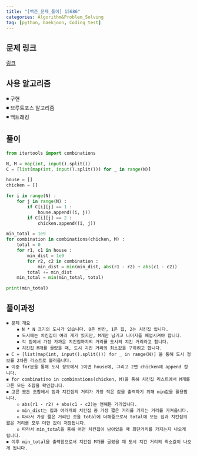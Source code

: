 ```yaml
---
title: "[백준_문제_풀이] 15686" 
categories: Algorithm&Problem_Solving
tag: [python, baekjoon, Coding_test]
---
```


## 문제 링크

[링크](https://www.acmicpc.net/problem/15686)

## 사용 알고리즘 

◾ 구현   
◾ 브루트포스 알고리즘   
◾ 백트래킹   

## 풀이 
```python
from itertools import combinations 

N, M = map(int, input().split())
C = [list(map(int, input().split())) for _ in range(N)]

house = []
chicken = [] 

for i in range(N) : 
    for j in range(N) : 
        if C[i][j] == 1 : 
            house.append((i, j))
        if C[i][j] == 2 : 
            chicken.append((i, j))

min_total = 1e9
for combination in combinations(chicken, M) : 
    total = 0
    for r1, c1 in house : 
        min_dist = 1e9 
        for r2, c2 in combination :  
            min_dist = min(min_dist, abs(r1 - r2) + abs(c1 - c2))
        total += min_dist
    min_total = min(min_total, total)

print(min_total)
```

## 풀이과정

    ◾ 문제 개요 
        ▪ N * N 크기의 도시가 있습니다. 0은 빈칸, 1은 집, 2는 치킨집 입니다. 
        ▪ 도시에는 치킨집이 여러 개가 있지만, M개만 남기고 나머지를 폐업시켜야 합니다. 
        ▪ 각 집에서 가장 가까운 치킨집까지의 거리를 도시의 치킨 거리라고 합니다. 
        ▪ 치킨집 M개를 골랐을 때, 도시 치킨 거리의 최소값을 구하려고 합니다. 
    ◾ C = [list(map(int, input().split())) for _ in range(N)] 을 통해 도시 정보를 2차원 리스트로 불러옵니다. 
    ◾ 이중 for문을 통해 도시 정보에서 1이면 house에, 그리고 2면 chicken에 append 합니다. 
    ◾ for combinatino in combinations(chicken, M)을 통해 치킨집 리스트에서 M개를 고른 모든 조합을 확인합니다. 
    ◾ 고른 모든 조합에서 집과 치킨집의 거리가 가장 작은 값을 출력하기 위해 min값을 활용합니다. 
        ▫ abs(r1 - r2) + abs(c1 - c2)는 맨해튼 거리입니다. 
        ▫ min_dist는 집과 여러개의 치킨집 중 가장 짧은 거리를 가지는 거리를 가져옵니다.
        ▫ 따라서 가장 짧은 거리인 것을 total에 더해줌으로서 total에 모든 집과 치킨집의 짧은 거리를 모두 더한 값이 저장됩니다.
        ▫ 따라서 min_total을 통해 어떤 치킨집이 남아있을 때 최단거리를 가지는지 나오게 됩니다. 
    ◾ 이후 min_total을 출력함으로서 치킨집 M개를 골랐을 때 도시 치킨 거리의 최소값이 나오게 됩니다. 